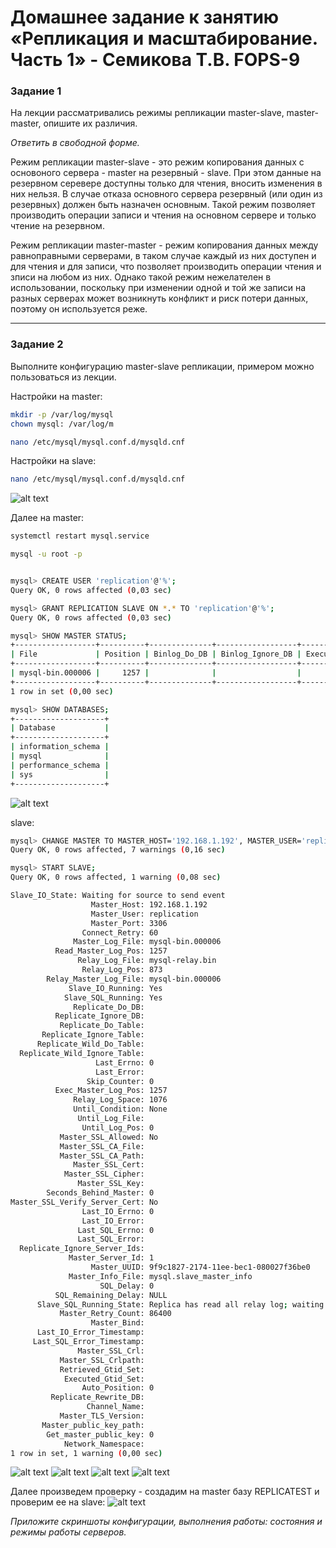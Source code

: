 # Домашнее задание к занятию «Репликация и масштабирование. Часть 1»  - Семикова Т.В. FOPS-9
### Задание 1

На лекции рассматривались режимы репликации master-slave, master-master, опишите их различия.

*Ответить в свободной форме.*

Режим репликации master-slave - это режим копирования данных с основоного сервера - master на резервный - slave.
При этом данные на резервном серевере доступны только для чтения, вносить изменения в них нельзя.
В случае отказа основного сервера резервный (или один из резервных) должен быть назначен основным.
Такой режим позволяет производить операции записи и чтения на основном сервере и только чтение на резервном.

Режим репликации master-master - режим копирования данных между равноправными серверами, в таком случае каждый из них доступен и для чтения и для записи, что позволяет производить операции чтения и зписи на любом из них.
Однако такой режим нежелателен в использовании, поскольку при изменении одной и той же записи на разных серверах может возникнуть конфликт и риск потери данных, поэтому он используется реже.

---

### Задание 2

Выполните конфигурацию master-slave репликации, примером можно пользоваться из лекции.

Настройки на master:
```bash
mkdir -p /var/log/mysql
chown mysql: /var/log/m

nano /etc/mysql/mysql.conf.d/mysqld.cnf
```
Настройки на slave:
```bash
nano /etc/mysql/mysql.conf.d/mysqld.cnf
```
![alt text](https://github.com/SemikovaTV/hw_replication1/blob/main/0.jpg)

Далее на master:
```bash
systemctl restart mysql.service

mysql -u root -p


mysql> CREATE USER 'replication'@'%';
Query OK, 0 rows affected (0,03 sec)

mysql> GRANT REPLICATION SLAVE ON *.* TO 'replication'@'%';
Query OK, 0 rows affected (0,03 sec)

mysql> SHOW MASTER STATUS;
+------------------+----------+--------------+------------------+-------------------+
| File             | Position | Binlog_Do_DB | Binlog_Ignore_DB | Executed_Gtid_Set |
+------------------+----------+--------------+------------------+-------------------+
| mysql-bin.000006 |     1257 |              |                  |                   |
+------------------+----------+--------------+------------------+-------------------+
1 row in set (0,00 sec)

mysql> SHOW DATABASES;
+--------------------+
| Database           |
+--------------------+
| information_schema |
| mysql              |
| performance_schema |
| sys                |
+--------------------+
```
![alt text](https://github.com/SemikovaTV/hw_replication1/blob/main/1.jpg)

slave:
```bash
mysql> CHANGE MASTER TO MASTER_HOST='192.168.1.192', MASTER_USER='replication', MASTER_LOG_FI  LE='mysql-bin.000006', MASTER_LOG_POS=1257;
Query OK, 0 rows affected, 7 warnings (0,16 sec)

mysql> START SLAVE;
Query OK, 0 rows affected, 1 warning (0,08 sec)

Slave_IO_State: Waiting for source to send event
                  Master_Host: 192.168.1.192
                  Master_User: replication
                  Master_Port: 3306
                Connect_Retry: 60
              Master_Log_File: mysql-bin.000006
          Read_Master_Log_Pos: 1257
               Relay_Log_File: mysql-relay.bin
                Relay_Log_Pos: 873
        Relay_Master_Log_File: mysql-bin.000006
             Slave_IO_Running: Yes
            Slave_SQL_Running: Yes
              Replicate_Do_DB:
          Replicate_Ignore_DB:
           Replicate_Do_Table:
       Replicate_Ignore_Table:
      Replicate_Wild_Do_Table:
  Replicate_Wild_Ignore_Table:
                   Last_Errno: 0
                   Last_Error:
                 Skip_Counter: 0
          Exec_Master_Log_Pos: 1257
              Relay_Log_Space: 1076
              Until_Condition: None
               Until_Log_File:
                Until_Log_Pos: 0
           Master_SSL_Allowed: No
           Master_SSL_CA_File:
           Master_SSL_CA_Path:
              Master_SSL_Cert:
            Master_SSL_Cipher:
               Master_SSL_Key:
        Seconds_Behind_Master: 0
Master_SSL_Verify_Server_Cert: No
                Last_IO_Errno: 0
                Last_IO_Error:
               Last_SQL_Errno: 0
               Last_SQL_Error:
  Replicate_Ignore_Server_Ids:
             Master_Server_Id: 1
                  Master_UUID: 9f9c1827-2174-11ee-bec1-080027f36be0
             Master_Info_File: mysql.slave_master_info
                    SQL_Delay: 0
          SQL_Remaining_Delay: NULL
      Slave_SQL_Running_State: Replica has read all relay log; waiting for more updates
           Master_Retry_Count: 86400
                  Master_Bind:
      Last_IO_Error_Timestamp:
     Last_SQL_Error_Timestamp:
               Master_SSL_Crl:
           Master_SSL_Crlpath:
           Retrieved_Gtid_Set:
            Executed_Gtid_Set:
                Auto_Position: 0
         Replicate_Rewrite_DB:
                 Channel_Name:
           Master_TLS_Version:
       Master_public_key_path:
        Get_master_public_key: 0
            Network_Namespace:
1 row in set, 1 warning (0,00 sec)
```
![alt text](https://github.com/SemikovaTV/hw_replication1/blob/main/2.jpg)
![alt text](https://github.com/SemikovaTV/hw_replication1/blob/main/3.jpg)
![alt text](https://github.com/SemikovaTV/hw_replication1/blob/main/4.jpg)
![alt text](https://github.com/SemikovaTV/hw_replication1/blob/main/5.jpg)

Далее произведем проверку - создадим на master базу REPLICATEST и проверим ее на slave:
![alt text](https://github.com/SemikovaTV/hw_replication1/blob/main/6.jpg)



*Приложите скриншоты конфигурации, выполнения работы: состояния и режимы работы серверов.*


